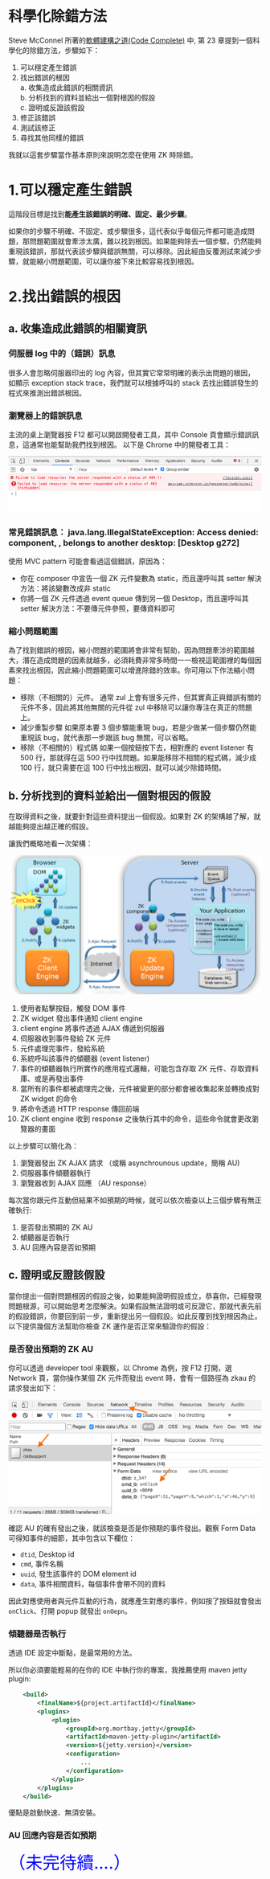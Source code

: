 # 科學化除錯方法
Steve McConnel 所著的[軟體建構之道(Code Complete)](https://g.co/kgs/f4upi7) 中, 第 23 章提到一個科學化的除錯方法，步驟如下：

1. 可以穩定產生錯誤
2. 找出錯誤的根因 <br/>
    a. 收集造成此錯誤的相關資訊<br/>
    b. 分析找到的資料並給出一個對根因的假設<br/>
    c. 證明或反證該假設<br/>
3. 修正該錯誤
4. 測試該修正
5. 尋找其他同樣的錯誤

我就以這套步驟當作基本原則來說明怎麼在使用 ZK 時除錯。

# 1.可以穩定產生錯誤
這階段目標是找到**能產生該錯誤的明確、固定、最少步驟**。

如果你的步驟不明確、不固定、或步驟很多，這代表似乎每個元件都可能造成問題，那問題範圍就會牽涉太廣，難以找到根因。如果能夠除去一個步驟，仍然能夠重現該錯誤，那就代表該步驟與錯誤無關，可以移除。因此經由反覆測試來減少步驟，就能縮小問題範圍，可以讓你接下來比較容易找到根因。


# 2.找出錯誤的根因
## a. 收集造成此錯誤的相關資訊
### 伺服器 log 中的（錯誤）訊息
很多人會忽略伺服器印出的 log 內容，但其實它常常明確的表示出問題的根因，如顯示 exception stack trace，我們就可以根據呼叫的 stack 去找出錯誤發生的程式來推測出錯誤根因。

### 瀏覽器上的錯誤訊息
主流的桌上瀏覽器按 F12 都可以開啟開發者工具，其中 Console 頁會顯示錯誤訊息，這通常也能幫助我們找到根因。
以下是 Chrome 中的開發者工具：

![](/assets/consoleTab.png)

### 常見錯誤訊息： java.lang.IllegalStateException: Access denied: component, <Listcell z_27_b53>, belongs to another desktop: [Desktop g272]
使用 MVC pattern 可能會看過這個錯誤，原因為：
* 你在 composer 中宣告一個 ZK 元件變數為 static，而且還呼叫其 setter
解決方法：將該變數改成非 static
* 你將一個 ZK 元件透過 event queue 傳到另一個 Desktop，而且還呼叫其 setter
解決方法：不要傳元件參照，要傳資料即可



### 縮小問題範圍
為了找到錯誤的根因，縮小問題的範圍將會非常有幫助，因為問題牽涉的範圍越大，潛在造成問題的因素就越多，必須耗費非常多時間一一檢視這範圍裡的每個因素來找出根因，因此縮小問題範圍可以增進除錯的效率。你可用以下作法縮小問題：

* 移除（不相關的）元件。
通常 zul 上會有很多元件，但其實真正與錯誤有關的元件不多，因此將其他無關的元件從 zul 中移除可以讓你專注在真正的問題上。
* 減少重製步驟
如果原本要 3 個步驟能重現 bug，若是少做某一個步驟仍然能重現該 bug，就代表那一步跟該 bug 無關，可以省略。
* 移除（不相關的）程式碼
如果一個按鈕按下去，相對應的 event listener 有 500 行，那就得在這 500 行中找問題。如果能移除不相關的程式碼，減少成 100 行，就只需要在這 100 行中找出根因，就可以減少除錯時間。


## b. 分析找到的資料並給出一個對根因的假設
在取得資料之後，就要針對這些資料提出一個假設。如果對 ZK 的架構越了解，就越能夠提出越正確的假設。

讓我們概略地看一次架構：

![](/assets/architecture.png)

1. 使用者點擊按鈕，觸發 DOM 事件
2. ZK widget 發出事件通知 client engine
3. client engine 將事件透過 AJAX 傳遞到伺服器
4. 伺服器收到事件發給 ZK 元件
5. 元件處理完事件，發給系統
6. 系統呼叫該事件的傾聽器 (event listener)
7. 事件的傾聽器執行所實作的應用程式邏輯，可能包含存取 ZK 元件、存取資料庫、或是再發出事件
8. 當所有的事件都被處理完之後，元件被變更的部分都會被收集起來並轉換成對 ZK widget 的命令
9. 將命令透過 HTTP response 傳回前端
10. ZK client engine 收到 response 之後執行其中的命令，這些命令就會更改瀏覽器的畫面

以上步驟可以簡化為：

1. 瀏覽器發出 ZK AJAX 請求 （或稱 asynchrounous update，簡稱 AU)
2. 伺服器事件傾聽器執行
3. 瀏覽器收到 AJAX 回應 （AU response）

每次當你跟元件互動但結果不如預期的時候，就可以依次檢查以上三個步驟有無正確執行:

1. 是否發出預期的 ZK AU
2. 傾聽器是否執行
3. AU 回應內容是否如預期


## c. 證明或反證該假設
當你提出一個對問題根因的假設之後，如果能夠證明假設成立，恭喜你，已經發現問題根源，可以開始思考怎麼解決。如果假設無法證明或可反證它，那就代表先前的假設錯誤，你要回到前一步，重新提出另一個假設。如此反覆到找到根因為止。以下提供幾個方法幫助你檢查 ZK 運作是否正常來驗證你的假設：

### 是否發出預期的 ZK AU
你可以透過 developer tool 來觀察，以 Chrome 為例，按 F12 打開，選 Network 頁，當你操作某個 ZK 元件而發出 event 時，會有一個路徑為 zkau 的請求發出如下：

![](/assets/auEvent.png)

確認 AU 的確有發出之後，就該檢查是否是你預期的事件發出。觀察 Form Data 可得知事件的細節，其中包含以下欄位：

* `dtid`, Desktop id
* `cmd`, 事件名稱
* `uuid`, 發生該事件的 DOM element id
* `data`, 事件相關資料，每個事件會帶不同的資料

因此對應使用者與元件互動的行為，就應產生對應的事件，例如按了按鈕就會發出 `onClick`、打開 popup 就發出 `onOepn`。



### 傾聽器是否執行

透過 IDE 設定中斷點，是最常用的方法。

所以你必須要能輕易的在你的 IDE 中執行你的專案，我推薦使用 maven jetty plugin:

```xml
	<build>
		<finalName>${project.artifactId}</finalName>
		<plugins>
			<plugin>
				<groupId>org.mortbay.jetty</groupId>
				<artifactId>maven-jetty-plugin</artifactId>
				<version>${jetty.version}</version>
				<configuration>
					...
				</configuration>
			</plugin>
		</plugins>
	</build>
```
優點是啟動快速、無須安裝。

### AU 回應內容是否如預期

<span style="font-size:34px; color:blue">
（未完待續....）
</span>
